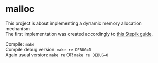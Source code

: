 # malloc
This project is about implementing a dynamic memory allocation mechanism<br>
The first implementation was created accordingly to [this Stepik guide](https://stepik.org/lesson/44328/step/1?unit=22140).

Compile: ```make```<br>
Compile debug version: ```make re DEBUG=1```<br>
Again usual version: ```make re``` OR ```make re DEBUG=0```<br>
